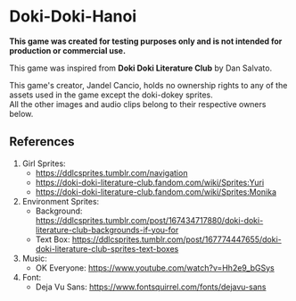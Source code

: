 # Doki-Doki-Hanoi

**This game was created for testing purposes only and is not intended for production or commercial use.**

This game was inspired from **Doki Doki Literature Club** by Dan Salvato.  


This game's creator, Jandel Cancio, holds no ownership rights to any of the assets used in the game except the doki-dokey sprites.  
All the other images and audio clips belong to their respective owners below.

## References
1. Girl Sprites: 
    * https://ddlcsprites.tumblr.com/navigation
    * https://doki-doki-literature-club.fandom.com/wiki/Sprites:Yuri
    * https://doki-doki-literature-club.fandom.com/wiki/Sprites:Monika
2. Environment Sprites:
    * Background: https://ddlcsprites.tumblr.com/post/167434717880/doki-doki-literature-club-backgrounds-if-you-for
    *  Text Box: https://ddlcsprites.tumblr.com/post/167774447655/doki-doki-literature-club-sprites-text-boxes
3. Music: 
    * OK Everyone: https://www.youtube.com/watch?v=Hh2e9_bGSys
4. Font: 
    * Deja Vu Sans: https://www.fontsquirrel.com/fonts/dejavu-sans